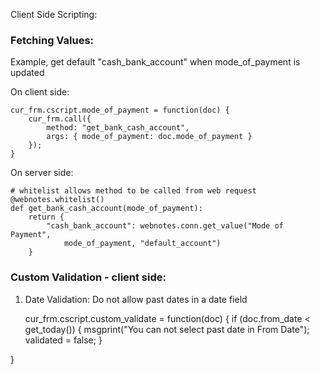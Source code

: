 Client Side Scripting:

### Fetching Values:

Example, get default "cash_bank_account" when mode_of_payment is updated

On client side:

	cur_frm.cscript.mode_of_payment = function(doc) {
		cur_frm.call({
			method: "get_bank_cash_account",
			args: { mode_of_payment: doc.mode_of_payment }
		});
	}

On server side:

	# whitelist allows method to be called from web request
	@webnotes.whitelist()
	def get_bank_cash_account(mode_of_payment):
		return {
			"cash_bank_account": webnotes.conn.get_value("Mode of Payment", 
				mode_of_payment, "default_account")
		}

### Custom Validation - client side:

1. Date Validation: Do not allow past dates in a date field

    cur_frm.cscript.custom_validate = function(doc) {
	if (doc.from_date < get_today()) {
		msgprint("You can not select past date in From Date");
		validated = false;
	}

}
